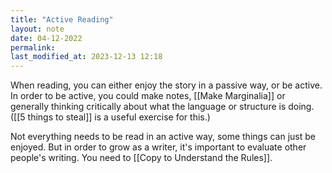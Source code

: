 ```yaml
---
title: "Active Reading"
layout: note
date: 04-12-2022
permalink:
last_modified_at: 2023-12-13 12:18
---
```


When reading, you can either enjoy the story in a passive way, or be active. In order to be active, you could make notes, [[Make Marginalia]] or generally thinking critically about what the language or structure is doing. ([[5 things to steal]] is a useful exercise for this.)

Not everything needs to be read in an active way, some things can just be enjoyed. But in order to grow as a writer, it's important to evaluate other people's writing. You need to [[Copy to Understand the Rules]].
